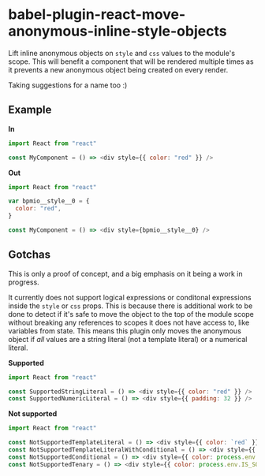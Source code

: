 # babel-plugin-react-move-anonymous-inline-style-objects

Lift inline anonymous objects on `style` and `css` values to the module's scope. This will benefit a component that will be rendered multiple times as it prevents a new anonymous object being created on every render.

Taking suggestions for a name too :)

## Example

**In**

```js
import React from "react"

const MyComponent = () => <div style={{ color: "red" }} />
```

**Out**

```js
import React from "react"

var bpmio__style__0 = {
  color: "red",
}

const MyComponent = () => <div style={bpmio__style__0} />
```

## Gotchas

This is only a proof of concept, and a big emphasis on it being a work in progress.

It currently does not support logical expressions or conditonal expressions inside the `style` or `css` props. This is because there is additional work to be done to detect if it's safe to move the object to the top of the module scope without breaking any references to scopes it does not have access to, like variables from state. This means this plugin only moves the anonymous object if *all* values are a string literal (not a template literal) or a numerical literal.

**Supported**

```js
import React from "react"

const SupportedStringLiteral = () => <div style={{ color: "red" }} />
const SupportedNumericLiteral = () => <div style={{ padding: 32 }} />
```

**Not supported**

```js
import React from "react"

const NotSupportedTemplateLiteral = () => <div style={{ color: `red` }} />
const NotSupportedTemplateLiteralWithConditional = () => <div style={{ padding: `${process.env.IS_TOUCH_DEVICE ? 32 : 0}` }} />
const NotSupportedConditional = () => <div style={{ color: process.env.IS_SOME_VALUE && `red` }} />
const NotSupportedTenary = () => <div style={{ color: process.env.IS_SOME_VALUE ? "yellow" : "blue" }} />
```